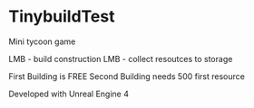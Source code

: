 # TinybuildTest

Mini tycoon game

LMB - build construction
LMB - collect resoutces to storage

First Building is FREE
Second Building needs 500 first resource



Developed with Unreal Engine 4
